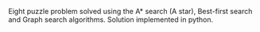 Eight puzzle problem solved using the A* search (A star), Best-first search and Graph search algorithms. 
Solution implemented in python.
